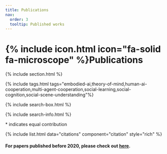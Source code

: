 ```yaml
---
title: Publications
nav:
  order: 3
  tooltip: Published works
---
```


# {% include icon.html icon="fa-solid fa-microscope" %}Publications

{% include section.html %}

{% include tags.html tags="embodied-ai,theory-of-mind,human-ai-cooperation,multi-agent-cooperation,social-learning,social-cognition,social-scene-understanding"%}
 
{% include search-box.html %}

{% include search-info.html %}

\* indicates equal contribution

{% include list.html data="citations" component="citation" style="rich" %}

<h4>For papers published before 2020, please check out <a href="https://www.tshu.io/publications.html">here</a>.</h4>